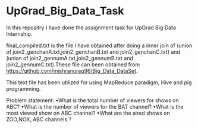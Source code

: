 # UpGrad_Big_Data_Task

In this repositry I have done the assignment task for UpGrad Big Data Internship.


final_compiled.txt is the file I have obtained after doing a inner join of (union of join2_genchanA.txt,join2_genchanB.txt and join2_genchanC.txt) and (union of join2_gennumA.txt,join2_gennumB.txt and join2_gennumC.txt).These file can been obtained from https://github.com/mishranurag96/Big_Data_DataSet.

This text file has been utilized for using MapReduce paradigm, Hive and pig programming.

Problem statement: 
•What is the total number of viewers for shows on ABC?
•What is the number of viewers for the BAT channel? 
•What is the most viewed show on ABC channel?
•What are the aired shows on ZOO,NOX, ABC channels ?
